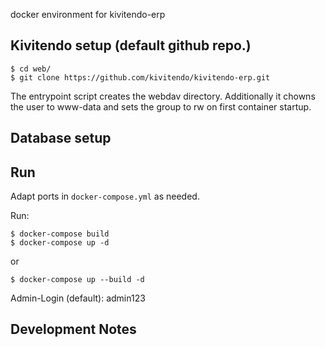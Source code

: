 docker  environment for kivitendo-erp 

## Kivitendo setup (default github repo.)

    $ cd web/
    $ git clone https://github.com/kivitendo/kivitendo-erp.git

The entrypoint script creates the webdav directory.
Additionally it chowns the user to www-data and sets the group to rw
on first container startup.

## Database setup


## Run

Adapt ports in `docker-compose.yml` as needed.

Run:

    $ docker-compose build
    $ docker-compose up -d

or

    $ docker-compose up --build -d


Admin-Login (default): admin123

## Development Notes


